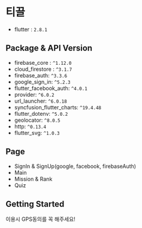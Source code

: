 # 티끌
- flutter : `2.8.1`

## Package & API Version
- firebase_core : `^1.12.0`
- cloud_firestore : `^3.1.7`
- firebase_auth: `^3.3.6`
- google_sign_in: `^5.2.3`
- flutter_facebook_auth: `^4.0.1`
- provider: `^6.0.2`
- url_launcher: `^6.0.18`
- syncfusion_flutter_charts: `^19.4.48`
- flutter_dotenv: `^5.0.2`
- geolocator: `^8.0.5`
- http: `^0.13.4`
- flutter_svg: `^1.0.3`

## Page
- SignIn & SignUp(google, facebook, firebaseAuth)
- Main
- Mission & Rank
- Quiz

## Getting Started
이용시 GPS동의를 꼭 해주세요!
